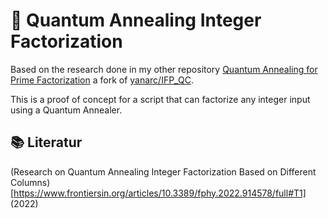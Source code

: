 # 🧮 Quantum Annealing Integer Factorization
Based on the research done in my other repository [Quantum Annealing for Prime Factorization](https://github.com/pow4you/IFP_QC) a fork of [yanarc/IFP_QC](https://github.com/yanarc/IFP_QC).

This is a proof of concept for a script that can factorize any integer input using a Quantum Annealer.

## 📚 Literatur
(Research on Quantum Annealing Integer Factorization Based on Different Columns)[https://www.frontiersin.org/articles/10.3389/fphy.2022.914578/full#T1] (2022)
